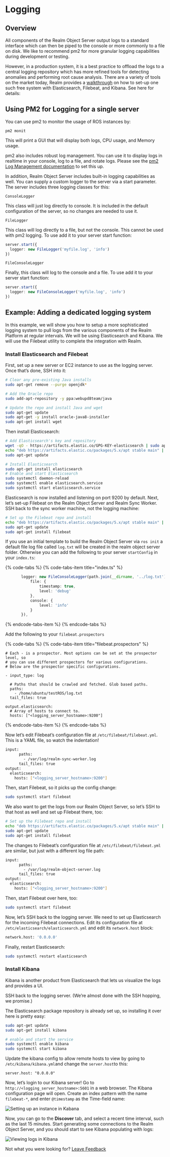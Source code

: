 # Logging

## Overview

All components of the Realm Object Server output logs to a standard interface which can then be piped to the console or more commonly to a file on disk.  We like to recommend pm2 for more granular logging capabilities during development or testing.  

However, in a production system, it is a best practice to offload the logs to a central logging repository which has more refined tools for detecting anomalies and performing root cause analysis. There are a variety of tools on the market today, Realm provides a [walkthrough](https://realm.io/docs/tech-notes/rmp-walkthrough#adding-a-logging-system) on how to set-up one such free system with Elasticsearch, Filebeat, and Kibana. See here for details:

## Using PM2 for Logging for a single server

You can use pm2 to monitor the usage of ROS instances by:

`pm2 monit`

This will print a GUI that will display both logs, CPU usage, and Memory usage.

pm2 also includes robust log management. You can use it to display logs in realtime in your console, log to a file, and rotate logs. Please see the [pm2 Log Management documentation](http://pm2.keymetrics.io/docs/usage/log-management/) to set this up.

In addition, Realm Object Server includes built-in logging capabilities as well. You can supply a custom logger to the server via a start parameter. The server includes three logging classes for this:

`ConsoleLogger`

This class will just log directly to console. It is included in the default configuration of the server, so no changes are needed to use it.

`FileLogger`

This class will log directly to a file, but not the console. This cannot be used with pm2 logging. To use add it to your server start function:

```typescript
server.start({
  logger: new FileLogger('myfile.log', 'info')
})
```

`FileConsoleLogger`

Finally, this class will log to the console and a file. To use add it to your server start function:

```typescript
server.start({
  logger: new FileConsoleLogger('myfile.log', 'info')
})
```

## Example: Adding a dedicated logging system

In this example, we will show you how to setup a more sophisticated logging system to pull logs from the various components of the Realm Platform at regular intervals.  We will be using Elasticsearch and Kibana.  We will use the Filebeat utility to complete the integration with Realm.  

### Install Elasticsearch and Filebeat

First, set up a new server or EC2 instance to use as the logging server. Once that’s done, SSH into it:

```bash
# Clear any pre-existing Java installs
sudo apt-get remove --purge openjdk*

# Add the Oracle repo
sudo add-apt-repository -y ppa:webupd8team/java

# Update the repo and install Java and wget
sudo apt-get update
sudo apt-get -y install oracle-java8-installer
sudo apt-get install wget
```

Then install Elasticsearch:

```bash
# Add Elasticsearch's key and repository
wget -qO - https://artifacts.elastic.co/GPG-KEY-elasticsearch | sudo apt-key add -
echo "deb https://artifacts.elastic.co/packages/5.x/apt stable main" | sudo tee -a /etc/apt/sources.list.d/elastic-5.x.list
sudo apt-get update

# Install Elasticsearch
sudo apt-get install elasticsearch
# Enable and start Elasticsearch
sudo systemctl daemon-reload
sudo systemctl enable elasticsearch.service
sudo systemctl start elasticsearch.service
```

Elasticsearch is now installed and listening on port 9200 by default. Next, let’s set-up Filebeat on the Realm Object Server and Realm Sync Worker. SSH back to the sync worker machine, not the logging machine:

```bash
# Set up the Filebeat repo and install
echo "deb https://artifacts.elastic.co/packages/5.x/apt stable main" | sudo tee -a /etc/apt/sources.list.d/elastic-5.x.list
sudo apt-get update
sudo apt-get install filebeat
```

If you use an initial template to build the Realm Object Server via `ros init` a default file log file called `log.txt` will be created in the realm object server folder. Otherwise you can add the following to your server `startConfig` in your `index.ts`:

{% code-tabs %}
{% code-tabs-item title="index.ts" %}
```typescript
       logger: new FileConsoleLogger(path.join(__dirname, '../log.txt'), 'all', {
           file: {
               timestamp: true,
               level: 'debug'
           },
           console: {
               level: 'info'
           }
       }),
```
{% endcode-tabs-item %}
{% endcode-tabs %}

Add the following to your `filebeat.prospectors`

{% code-tabs %}
{% code-tabs-item title="filebeat.prospectors" %}
```text
# Each - is a prospector. Most options can be set at the prospector level, so
# you can use different prospectors for various configurations.
# Below are the prospector specific configurations.

- input_type: log

  # Paths that should be crawled and fetched. Glob based paths.
  paths:
    - /home/ubuntu/testROS/log.txt
  tail_files: true

output.elasticsearch:
  # Array of hosts to connect to.
  hosts: ["<logging_server_hostname>:9200"]
```
{% endcode-tabs-item %}
{% endcode-tabs %}

Now let’s edit Filebeat’s configuration file at `/etc/filebeat/filebeat.yml`. This is a YAML file, so watch the indentation!

```bash
input:
      paths:
        - /var/log/realm-sync-worker.log
      tail_files: true
output:
  elasticsearch:
    hosts: ["<logging_server_hostname>:9200"]
```

Then, start Filebeat, so it picks up the config change:

```bash
sudo systemctl start filebeat
```

We also want to get the logs from our Realm Object Server, so let’s SSH to that host as well and set up Filebeat there, too:

```bash
# Set up the Filebeat repo and install
echo "deb https://artifacts.elastic.co/packages/5.x/apt stable main" | sudo tee -a /etc/apt/sources.list.d/elastic-5.x.list
sudo apt-get update
sudo apt-get install filebeat
```

The changes to Filebeat’s configuration file at `/etc/filebeat/filebeat.yml` are similar, but just with a different log file path:

```bash
input:
      paths:
        - /var/log/realm-object-server.log
      tail_files: true
output:
  elasticsearch:
    hosts: ["<logging_server_hostname>:9200"]
```

Then, start Filebeat over here, too:

```bash
sudo systemctl start filebeat
```

Now, let’s SSH back to the logging server. We need to set up Elasticsearch for the incoming Filebeat connections. Edit its configuration file at `/etc/elasticsearch/elasticsearch.yml` and edit its `network.host` block:

```bash
network.host: '0.0.0.0'
```

Finally, restart Elasticsearch:

```bash
sudo systemctl restart elasticsearch
```

### Install Kibana

Kibana is another product from Elasticsearch that lets us visualize the logs and provides a UI.

SSH back to the logging server. \(We’re almost done with the SSH hopping, we promise.\)

The Elasticsearch package repository is already set up, so installing it over here is pretty easy:

```bash
sudo apt-get update
sudo apt-get install kibana

# enable and start the service
sudo systemctl enable kibana
sudo systemctl start kibana
```

Update the kibana config to allow remote hosts to view by going to `/etc/kibana/kibana.yml`and change the `server.host`to this: 

```text
server.host: "0.0.0.0"
```

Now, let’s login to our Kibana server! Go to `http://<logging_server_hostname>:5601` in a web browser. The Kibana configuration page will open. Create an index pattern with the name `filebeat-*`, and enter `@timestamp` as the Time-field name:

![Setting up an instance in Kabana](../../../.gitbook/assets/kibana-setup.png)

Now, you can go to the **Discover** tab, and select a recent time interval, such as the last 15 minutes. Start generating some connections to the Realm Object Server, and you should start to see Kibana populating with logs:  


![Viewing logs in Kibana](../../../.gitbook/assets/kibana-logs.png)

Not what you were looking for? [Leave Feedback](https://realm3.typeform.com/to/A4guM3) 

